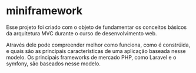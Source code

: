 ﻿# miniframework
<p>Esse projeto foi criado com o objeto de fundamentar os conceitos básicos da arquitetura MVC durante o curso de desenvolvimento web.</p>
<p>Através dele pode compreender melhor como funciona, como é constrúida, e quais são as principais características de uma aplicação baseada nesse modelo. Os principais frameworks de mercado PHP, como Laravel e o symfony, são baseados nesse modelo.</p>

